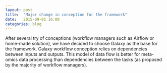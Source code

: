 ```yaml
---
layout: post
title:  "Major change in conception for the framework"
date:   2015-09-01 16:00
categories: blog
---
```


After several try of conceptions (workflow managers such as Airflow or home-made
solution), we have decided to choose Galaxy as the base for the framework. Galaxy
workflow conception relies on dependencies between inputs and outputs. This model 
of data flow is better for meta-omics data processing than dependencies between
the tasks (as proposed by the majority of workflow managers).